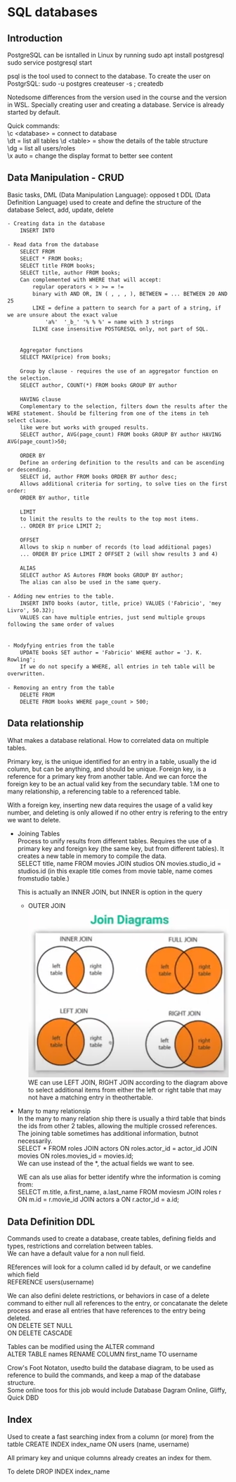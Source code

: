 # SQL databases

## Introduction

PostgreSQL can be isntalled in Linux by running sudo apt install postgresql
sudo service postgresql start

psql is the tool used to connect to the database.
To create the user on PostgrSQL:
sudo -u postgres createuser -s <username>; createdb 

Notedsome differences from the version used in the course and the version in WSL.
Specially creating user and creating a database. Service is already started by default.

Quick commands:  
\c \<database\> = connect to database  
\dt = list all tables
\d \<table\> = show the details of the table structure  
\dg = list all users/roles  
\x auto = change the display format to better see content  

## Data Manipulation - CRUD
Basic tasks, DML (Data Manipulation Language): opposed t DDL (Data Definition Language) used to create and define the structure of the database
Select, add, update, delete

    - Creating data in the database  
        INSERT INTO

    - Read data from the database  
        SELECT FROM  
        SELECT * FROM books;
        SELECT title FROM books;
        SELECT title, author FROM books;
        Can complemented with WHERE that will accept:  
            regular operators < > >= = !=   
            binary with AND OR, IN ( , , , ), BETWEEN = ... BETWEEN 20 AND 25  
            LIKE = define a pattern to search for a part of a string, if we are unsure about the exact value  
                'a%'  '_b_' '% % %' = name with 3 strings
            ILIKE case insensitive POSTGRESQL only, not part of SQL.


        Aggregator functions  
        SELECT MAX(price) from books;

        Group by clause - requires the use of an aggregator function on the selection.
        SELECT author, COUNT(*) FROM books GROUP BY author

        HAVING clause
        Complementary to the selection, filters down the results after the WERE statement. Should be filtering from one of the items in teh select clause.  
        like were but works with grouped results. 
        SELECT author, AVG(page_count) FROM books GROUP BY author HAVING AVG(page_count)>50;

        ORDER BY  
        Define an ordering definition to the results and can be ascending or descending.  
        SELECT id, author FROM books ORDER BY author desc;  
        Allows additional criteria for sorting, to solve ties on the first order:   
        ORDER BY author, title

        LIMIT  
        to limit the results to the reults to the top most items.
        .. ORDER BY price LIMIT 2;

        OFFSET
        Allows to skip n number of records (to load additional pages)
        ... ORDER BY price LIMIT 2 OFFSET 2 (will show results 3 and 4)

        ALIAS  
        SELECT author AS Autores FROM books GROUP BY author;  
        The alias can also be used in the same query.

    - Adding new entries to the table.  
        INSERT INTO books (autor, title, price) VALUES ('Fabricio', 'mey Livro', 50.32);
        VALUES can have multiple entries, just send multiple groups following the same order of values


    - Modyfying entries from the table  
        UPDATE books SET author = 'Fabricio' WHERE author = 'J. K. Rowling';
        If we do not specify a WHERE, all entries in teh table will be overwritten.

    - Removing an entry from the table
        DELETE FROM
        DELETE FROM books WHERE page_count > 500;


## Data relationship

What makes a database relational.
How to correlated data on multiple tables.

Primary key, is the unique identified for an entry in a table, usually the id column, but can be anything, and should be unique.
Foreign key, is a reference for a primary key from another table. And we can force the foreign key to be an actual valid key from the secundary table.
1:M one to many relationship, a referencing table to a referenced table.

With a foreign key, inserting new data requires the usage of a valid key number, and deleting is only allowed if no other entry is refering to the entry we want to delete.

- Joining Tables  
    Process to unify results from different tables.
    Requires the use of a primary key and foreign key (the same key, but from different tables). It creates a new table in memory to compile the data.  
    SELECT title, name FROM movies JOIN studios ON movies.studio_id = studios.id (in this exaple title comes from movie table, name comes fromstudio table.)  

    This is actually an INNER JOIN, but INNER is option in the query

    - OUTER JOIN  
        ![outer JOIN diagrams](image.png)  
        WE can use LEFT JOIN, RIGHT JOIN according to the diagram above to select additional items from either the left or right table that may not have a matching entry in theothertable.

- Many to many relationsip  
    In the many to many relation ship there is usually a third table that binds the ids from other 2 tables, allowing the multiple crossed references.  
    The joining table sometimes has additional information, butnot necessarily.  
    SELECT * FROM roles JOIN actors ON roles.actor_id = actor_id JOIN movies ON roles.movies_id = movies.id;  
    We can use instead of the *, the actual fields we want to see.  

    WE can als use alias for better identify whre the information is coming from:  
    SELECT m.title, a.first_name, a.last_name FROM moviesm JOIN roles r ON m.id = r.movie_id JOIN actors a ON r.actor_id = a.id;

## Data Definition DDL

Commands used to create a database, create tables, defining fields and types, restrictions and correlation between tables.  
We can have a default value for a non null field.

REferences will look for a column called id by default, or we candefine which field  
REFERENCE users(username)

We can also defini delete restrictions, or behaviors in case of a delete command to either null all references to the entry, or concatanate the delete process and erase all entries that have references to the entry being deleted.  
ON DELETE SET NULL  
ON DELETE CASCADE

Tables can be modified using the ALTER command  
ALTER TABLE names RENAME COLUMN first_name TO username

Crow's Foot Notaton, usedto build the database diagram,  to be used as reference to build the commands, and keep a map of the database structure.  
Some online toos for this job would include Database Dagram Online, Gliffy, Quick DBD


## Index

Used to create a fast searching index from a column (or more) from the tatble
CREATE INDEX index_name ON users (name, username)

All primary key and unique columns already creates an index for them.

To delete DROP INDEX index_name